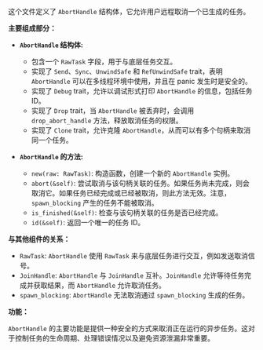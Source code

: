 这个文件定义了 `AbortHandle` 结构体，它允许用户远程取消一个已生成的任务。

**主要组成部分：**

*   **`AbortHandle` 结构体:**
    *   包含一个 `RawTask` 字段，用于与底层任务交互。
    *   实现了 `Send`、`Sync`、`UnwindSafe` 和 `RefUnwindSafe` trait，表明 `AbortHandle` 可以在多线程环境中使用，并且在 panic 发生时是安全的。
    *   实现了 `Debug` trait，允许以调试形式打印 `AbortHandle` 的信息，包括任务 ID。
    *   实现了 `Drop` trait，当 `AbortHandle` 被丢弃时，会调用 `drop_abort_handle` 方法，释放取消任务的权限。
    *   实现了 `Clone` trait，允许克隆 `AbortHandle`，从而可以有多个句柄来取消同一个任务。

*   **`AbortHandle` 的方法:**
    *   `new(raw: RawTask)`: 构造函数，创建一个新的 `AbortHandle` 实例。
    *   `abort(&self)`: 尝试取消与该句柄关联的任务。如果任务尚未完成，则会取消它。如果任务已经完成或已经被取消，则此方法无效。注意，`spawn_blocking` 产生的任务不能被取消。
    *   `is_finished(&self)`: 检查与该句柄关联的任务是否已经完成。
    *   `id(&self)`: 返回一个唯一的任务 ID。

**与其他组件的关系：**

*   `RawTask`: `AbortHandle` 使用 `RawTask` 来与底层任务进行交互，例如发送取消信号。
*   `JoinHandle`: `AbortHandle` 与 `JoinHandle` 互补。`JoinHandle` 允许等待任务完成并获取结果，而 `AbortHandle` 允许取消任务。
*   `spawn_blocking`: `AbortHandle` 无法取消通过 `spawn_blocking` 生成的任务。

**功能：**

`AbortHandle` 的主要功能是提供一种安全的方式来取消正在运行的异步任务。这对于控制任务的生命周期、处理错误情况以及避免资源泄漏非常重要。
